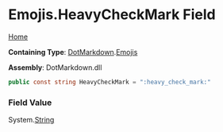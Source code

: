 # Emojis\.HeavyCheckMark Field

[Home](../../../README.md)

**Containing Type**: [DotMarkdown](../../README.md)\.[Emojis](../README.md)

**Assembly**: DotMarkdown\.dll

```csharp
public const string HeavyCheckMark = ":heavy_check_mark:"
```

### Field Value

System\.[String](https://docs.microsoft.com/en-us/dotnet/api/system.string)
